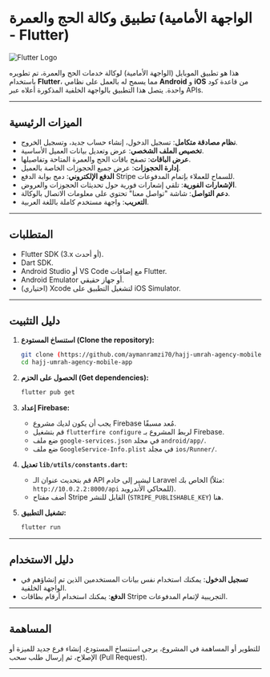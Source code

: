 # تطبيق وكالة الحج والعمرة (الواجهة الأمامية - Flutter)

![Flutter Logo](https://upload.wikimedia.org/wikipedia/commons/1/17/Google-flutter-logo.svg)

هذا هو تطبيق الموبايل (الواجهة الأمامية) لوكالة خدمات الحج والعمرة، تم تطويره باستخدام **Flutter**، مما يسمح له بالعمل على نظامي **Android** و **iOS** من قاعدة كود واحدة. يتصل هذا التطبيق بالواجهة الخلفية المذكورة أعلاه عبر APIs.

---

## الميزات الرئيسية

- **نظام مصادقة متكامل**: تسجيل الدخول، إنشاء حساب جديد، وتسجيل الخروج.
- **تخصيص الملف الشخصي**: عرض وتعديل بيانات العميل الأساسية.
- **عرض الباقات**: تصفح باقات الحج والعمرة المتاحة وتفاصيلها.
- **إدارة الحجوزات**: عرض جميع الحجوزات الخاصة بالعميل.
- **الدفع الإلكتروني**: دمج بوابة الدفع Stripe للسماح للعملاء بإتمام المدفوعات.
- **الإشعارات الفورية**: تلقي إشعارات فورية حول تحديثات الحجوزات والعروض.
- **دعم التواصل**: شاشة "تواصل معنا" تحتوي على معلومات الاتصال بالوكالة.
- **التعريب**: واجهة مستخدم كاملة باللغة العربية.

---

## المتطلبات

-   Flutter SDK (3.x أو أحدث).
-   Dart SDK.
-   Android Studio أو VS Code مع إضافات Flutter.
-   Android Emulator أو جهاز حقيقي.
-   (اختياري) Xcode لتشغيل التطبيق على iOS Simulator.

---

## دليل التثبيت

1.  **استنساخ المستودع (Clone the repository):**
    ```bash
    git clone (https://github.com/aymanramzi70/hajj-umrah-agency-mobile-app.git)
    cd hajj-umrah-agency-mobile-app
    ```

2.  **الحصول على الحزم (Get dependencies):**
    ```bash
    flutter pub get
    ```

3.  **إعداد Firebase:**
    -   يجب أن يكون لديك مشروع Firebase مُعد مسبقًا.
    -   قم بتشغيل `flutterfire configure` لربط المشروع بـ Firebase.
    -   ضع ملف `google-services.json` في مجلد `android/app/`.
    -   ضع ملف `GoogleService-Info.plist` في مجلد `ios/Runner/`.

4.  **تعديل `lib/utils/constants.dart`:**
    -   قم بتحديث عنوان الـ API ليشير إلى خادم Laravel الخاص بك (مثلاً: `http://10.0.2.2:8000/api` للمحاكي الأندرويد).
    -   أضف مفتاح Stripe القابل للنشر (`STRIPE_PUBLISHABLE_KEY`) هنا.

5.  **تشغيل التطبيق:**
    ```bash
    flutter run
    ```

---

## دليل الاستخدام

-   **تسجيل الدخول**: يمكنك استخدام نفس بيانات المستخدمين الذين تم إنشاؤهم في الواجهة الخلفية.
-   **الدفع**: يمكنك استخدام أرقام بطاقات Stripe التجريبية لإتمام المدفوعات.

---

## المساهمة

للتطوير أو المساهمة في المشروع، يرجى استنساخ المستودع، إنشاء فرع جديد للميزة أو الإصلاح، ثم إرسال طلب سحب (Pull Request).

---
